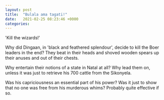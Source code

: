 ```yaml
---
layout: post
title:  "Bulala ama tagati!"
date:   2021-02-25 08:23:46 +0000
categories:
---
```


'Kill the wizards!'

Why did Dingaan, in 'black and feathered splendour', decide to kill the Boer leaders in the end? They beat in their heads and shoved wooden spears up their anuses and out of their chests. 

Why entertain their notions of a state in Natal at all? Why lead them on, unless it was just to retrieve his 700 cattle from the Sikonyela. 

Was his capriciousness an essential part of his power? Was it just to show that no one was free from his murderous whims? Probably quite effective if so. 